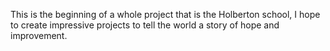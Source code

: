 This is the beginning of a whole project that is the Holberton school, I hope to create impressive projects to tell the world a story of hope and improvement.